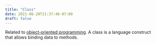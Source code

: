 ```yaml
---
title: "Class"
date: 2021-06-20T21:37:46-07:00
draft: false
---
```


Related to [object-oriented programming](/glossary/object-oriented-programming). A class is a language construct that allows binding data to methods.
